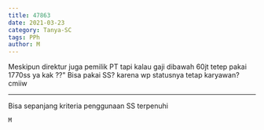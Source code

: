 ```yaml
---
title: 47863
date: 2021-03-23
category: Tanya-SC
tags: PPh
author: M
---
```


Meskipun direktur juga pemilik PT tapi kalau gaji dibawah 60jt tetep pakai 1770ss ya kak ??" Bisa pakai SS? karena wp statusnya tetap karyawan? cmiiw

---

Bisa sepanjang kriteria penggunaan SS terpenuhi

`M`
